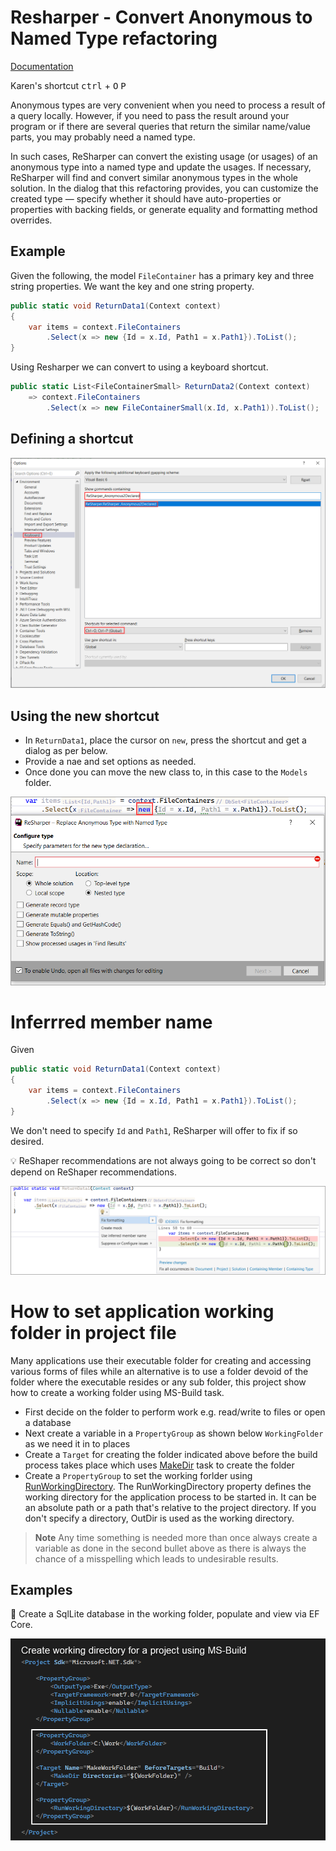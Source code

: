 ﻿# Resharper - Convert Anonymous to Named Type refactoring

[Documentation](https://www.jetbrains.com/help/resharper/Refactorings__Convert_Anonymous_to_Named_Type.html)

Karen's shortcut <kbd>ctrl</kbd> + <kbd>O</kbd> <kbd>P</kbd>

Anonymous types are very convenient when you need to process a result of a query locally. However, if you need to pass the result around your program or if there are several queries that return the similar name/value parts, you may probably need a named type.

In such cases, ReSharper can convert the existing usage (or usages) of an anonymous type into a named type and update the usages. If necessary, ReSharper will find and convert similar anonymous types in the whole solution. In the dialog that this refactoring provides, you can customize the created type — specify whether it should have auto-properties or properties with backing fields, or generate equality and formatting method overrides.

## Example


Given the following, the model `FileContainer` has a primary key and three string properties. We want the key and one string property.

```csharp
public static void ReturnData1(Context context)
{
    var items = context.FileContainers
        .Select(x => new {Id = x.Id, Path1 = x.Path1}).ToList();
}
```

Using Resharper we can convert to using a keyboard shortcut.

```csharp
public static List<FileContainerSmall> ReturnData2(Context context) 
    => context.FileContainers
        .Select(x => new FileContainerSmall(x.Id, x.Path1)).ToList();
```

## Defining a shortcut

![Figure1](Assets/Figure1.png)

## Using the new shortcut

- In `ReturnData1`, place the cursor on `new`, press the shortcut and get a dialog as per below.
- Provide a nae and set options as needed.
- Once done you can move the new class to, in this case to the `Models` folder.

![Figure2](Assets/Figure2.png)


# Inferrred member name

Given 

```csharp
public static void ReturnData1(Context context)
{
    var items = context.FileContainers
        .Select(x => new {Id = x.Id, Path1 = x.Path1}).ToList();
}
```

We don't need to specify `Id` and `Path1`, ReSharper will offer to fix if so desired. 

:bulb: ReShaper recommendations are not always going to be correct so don't depend on ReShaper recommendations.

![Figure3](Assets/Figure3.png)

# How to set application working folder in project file

Many applications use their executable folder for creating and accessing various forms of files while an alternative is to use a folder devoid of the folder where the executable resides or any sub folder, this project show how to create a working folder using MS-Build task.

- First decide on the folder to perform work e.g. read/write to files or open a database
- Next create a variable in a `PropertyGroup` as shown below `WorkingFolder` as we need it in to places
- Create a `Target` for creating the folder indicated above before the build process takes place which uses [MakeDir](https://learn.microsoft.com/en-us/visualstudio/msbuild/makedir-task?view=vs-2022) task to create the folder
- Create a `PropertyGroup` to set the working forlder using [RunWorkingDirectory](https://learn.microsoft.com/en-us/dotnet/core/project-sdk/msbuild-props#runworkingdirectory). The RunWorkingDirectory property defines the working directory for the application process to be started in. It can be an absolute path or a path that's relative to the project directory. If you don't specify a directory, OutDir is used as the working directory.


> **Note**
> Any time something is needed more than once always create a variable as done in the second bullet above as there is always the chance of a misspelling which leads to undesirable results.


## Examples


:small_orange_diamond: Create a SqlLite database in the working folder, populate and view via EF Core.

![Screen](Assets/Screen.png)